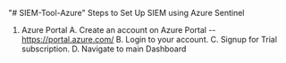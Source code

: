 "# SIEM-Tool-Azure"
Steps to Set Up SIEM using Azure Sentinel

1.	Azure Portal
    A.	Create an account on Azure Portal -- https://portal.azure.com/
    B.	Login to your account.
    C.	Signup for Trial subscription.
    D.	Navigate to main Dashboard
